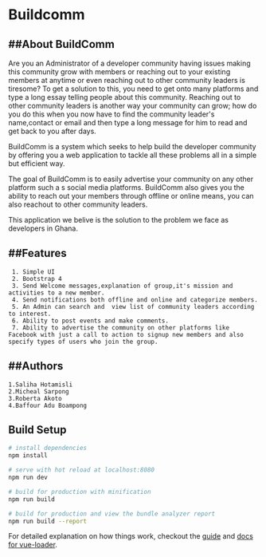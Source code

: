 # Buildcomm

##About BuildComm
--------------------------------------

  Are you an Administrator of a developer community having issues making this community grow with members or reaching out to your existing members at anytime or even reaching out to other community leaders is tiresome? To get a solution to this, you need to get onto many platforms and type a long essay telling people about this community. Reaching out to other community leaders is another way your community can grow; how do you do this when you now have to find the community leader's name,contact or email and then type a long message for him to read and get back to you after days.

   BuildComm is a system which seeks to help build the developer community by offering you a web application to tackle all these problems all in a simple but efficient way. 

   The goal of BuildComm is to easily advertise your community on any other platform such a s social media platforms. BuildComm also gives you the ability to reach out your members through offline or online means, you can also reachout to other community leaders.

   This application we belive is the solution to the problem we face as developers in Ghana.
  
  
##Features 
--------------------------------------
     1. Simple UI
     2. Bootstrap 4
     3. Send Welcome messages,explanation of group,it's mission and activities to a new member.
     4. Send notifications both offline and online and categorize members.
     5. An Admin can search and  view list of community leaders according to interest.
     6. Ability to post events and make comments.
     7. Ability to advertise the community on other platforms like Facebook with just a call to action to signup new members and also specify types of users who join the group.

##Authors
--------------------------------------
    1.Saliha Hotamisli
    2.Micheal Sarpong
    3.Roberta Akoto
    4.Baffour Adu Boampong



## Build Setup

``` bash
# install dependencies
npm install

# serve with hot reload at localhost:8080
npm run dev

# build for production with minification
npm run build

# build for production and view the bundle analyzer report
npm run build --report
```

For detailed explanation on how things work, checkout the [guide](http://vuejs-templates.github.io/webpack/) and [docs for vue-loader](http://vuejs.github.io/vue-loader).
